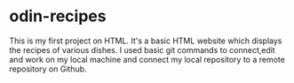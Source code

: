 # odin-recipes
This is my first project on HTML. It's a basic HTML website which displays
the recipes of various dishes. I used basic git commands to connect,edit and
work on my local machine and connect my local repository to a  remote repository
on Github. 
